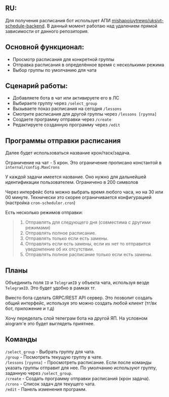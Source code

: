 RU:
---
Для получения расписания бот использует АПИ [mishapoiuytrewq/uksivt-schedule-backend](https://github.com/mishapoiuytrewq/uksivt-schedule-backend).
В данный момент работаю над удалением прямой зависимости от данного репозитория.

## Основной функционал:
- Просмотр расписания для конкретной группы
- Отправка расписания в определённое время с несколькими режима
- Выбор группы по умолчанию для чата

## Сценарий работы:
- Добавляете бота в чат или активируете его в ЛС
- Выбираете группу через `/select_group`
- Вызываете показ расписания на сегодня `/lessons`
- Смотрите расписания для другой группы через `/lessons [группа]`
- Создаете программу отправки через `/create`
- Редактируете созданную программу через `/edit`

## Программы отправки расписания
Далее будет использоваться название крон/таск/задача.

Ограничение на чат - 5 крон. Это ограничение прописано константой в `internal/config.MaxCrons`

У каждой задачи имеется название. Оно нужно для дальнейшей идентификации пользователем. Ограничено в 200 символов

Через интерфейс бота можно выбрать время любого часа, но на 30 или 00 минуте. 
Технически это скорее ограничивается конфигурацией (настройка `cron-scheduler.cron`)

Есть несколько режимов отправки:
> 1. Отправлять для следующего дня (совместима с другими режимами)
> 2. Отправлять полное расписание.
> 3. Отправлять только если есть замены.
> 4. Отправлять если есть замены, если их нет то отправится уведомление об их отсутствии.
> 5. Отправлять полное расписание только если есть замены.

## Планы
Объединить поля `ID` и `TelegramID` у объекта чата, используя везде `TelegramID`. 
Это будет удобно в рамках тг. 

Вместо бота сделать GRPC/REST API сервер. 
Это позволит создать общий интерфейс, используя это можно создать любой клиент (тг/вк бот, приложение и т.д)

Хочу переделать слой телеграм бота на другой ЯП. На условном aiogram'е это будет выглядеть приятнее.

## Команды
`/select_group` - Выбрать группу для чата.\
`/group` - Посмотреть текущую группу в чате.\
`/lessons` `[группа]` - Просмотреть расписание. 
Если после команды указать группы отправит для нее. 
По умолчанию используют группу, заданную через `/select_group`.\
`/create` - Создать программу отправки расписания (крон задача).\
`/crons` - Список задач для текущего чата.\
`/edit` - Панель изменения программ.